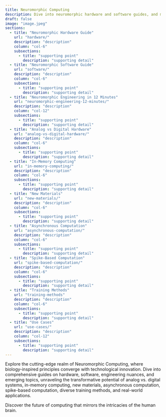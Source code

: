 ```yaml
---
title: Neuromorphic Computing
description: Dive into neuromorphic hardware and software guides, and more. Explore the convergence of biology-inspired principles and cutting-edge technology.
draft: false
image: "image.jpeg"
sections:
  - title: "Neuromorphic Hardware Guide"
    url: "hardware/"
    description: "description"
    column: "col-6"
    subsections:
      - title: "supporting point"
        description: "supporting detail"
  - title: "Neuromorphic Software Guide"
    url: "software/"
    description: "description"
    column: "col-6"
    subsections:
      - title: "supporting point"
        description: "supporting detail"
  - title: "Neuromorphic Engineering in 12 Minutes"
    url: "neuromorphic-engineering-12-minutes/"
    description: "description"
    column: "col-12"
    subsections:
      - title: "supporting point"
        description: "supporting detail"
  - title: "Analog vs Digital Hardware"
    url: "analog-vs-digital-hardware/"
    description: "description"
    column: "col-6"
    subsections:
      - title: "supporting point"
        description: "supporting detail"
  - title: "In-Memory Computing"
    url: "in-memory-computing/"
    description: "description"
    column: "col-6"
    subsections:
      - title: "supporting point"
        description: "supporting detail"
  - title: "New Materials"
    url: "new-materials/"
    description: "description"
    column: "col-6"
    subsections:
      - title: "supporting point"
        description: "supporting detail"
  - title: "Asynchronous Computation"
    url: "asynchronous-computation/"
    description: "description"
    column: "col-6"
    subsections:
      - title: "supporting point"
        description: "supporting detail"
  - title: "Spike-Based Computation"
    url: "spike-based-computation/"
    description: "description"
    column: "col-6"
    subsections:
      - title: "supporting point"
        description: "supporting detail"
  - title: "Training Methods"
    url: "training-methods"
    description: "description"
    column: "col-6"
    subsections:
      - title: "supporting point"
        description: "supporting detail"
  - title: "Use Cases"
    url: "use-cases/"
    description: "description"
    column: "col-12"
    subsections:
      - title: "supporting point"
        description: "supporting detail"
---
```


Explore the cutting-edge realm of Neuromorphic Computing, where biology-inspired principles converge with technological innovation. Dive into comprehensive guides on hardware, software, engineering nuances, and emerging topics, unraveling the transformative potential of analog vs. digital systems, in-memory computing, new materials, asynchronous computation, spike-based computation, diverse training methods, and real-world applications. 

Discover the future of computing that mirrors the intricacies of the human brain.
